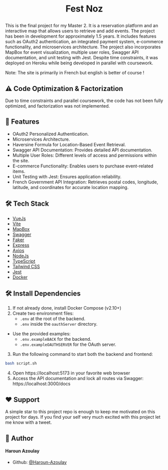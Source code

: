 # <p align="center">Fest Noz</p>
  
This is the final project for my Master 2. It is a reservation platform and an interactive map that allows users to retrieve and add events. The project has been in development for approximately 1.5 years. It includes features such as OAuth2 authentication, an integrated payment system, e-commerce functionality, and microservices architecture. The project also incorporates MapBox for event visualization, multiple user roles, Swagger API documentation, and unit testing with Jest. Despite time constraints, it was deployed on Heroku while being developed in parallel with coursework.
 
Note: The site is primarily in French but english is better of course ! 

## ⚠️ Code Optimization & Factorization

Due to time constraints and parallel coursework, the code has not been fully optimized, and factorization was not implemented.
  
## 🧐 Features    
- OAuth2 Personalized Authentication.
- Microservices Architecture.
- Haversine Formula for Location-Based Event Retrieval.
- Swagger API Documentation: Provides detailed API documentation.
- Multiple User Roles: Different levels of access and permissions within the site.
- E-commerce Functionality: Enables users to purchase event-related items.
- Unit Testing with Jest: Ensures application reliability.
- French Government API Integration: Retrieves postal codes, longitude, latitude, and coordinates for accurate location mapping.

## 🛠️ Tech Stack
- [VueJs](https://vuejs.org/)
- [Vite](https://vite.dev/guide/)
- [MapBox](https://www.mapbox.com/)
- [Swagger](https://editor.swagger.io/)
- [Faker](https://fakerjs.dev/guide/)
- [Express](https://expressjs.com/)
- [Axios](https://axios-http.com/docs/intro)
- [NodeJs](https://nodejs.org)
- [TypeScript](https://www.typescriptlang.org/)
- [Tailwind CSS](https://tailwindcss.com/)
- [Jest](https://jestjs.io/docs/getting-started)
- [Docker](https://www.docker.com/)
    
## 🛠️ Install Dependencies

1. If not already done, install Docker Compose (v2.10+)
2. Create two environment files:
    - ```.env``` at the root of the backend.
    - ```.env``` inside the ```oauthServer``` directory.
- Use the provided examples:
    - ``` .env.exampleBACK ``` for the backend.
    - ```.env.exampleOAUTHSERVER``` for the OAuth server.
3. Run the following command to start both the backend and frontend: 
```bash
bash script.sh 
```
4. Open https://localhost:5173 in your favorite web browser
5. Access the API documentation and lock all routes via Swagger: https://localhost:3000/docs

    
## ❤️ Support  
A simple star to this project repo is enough to keep me motivated on this project for days. If you find your self very much excited with this project let me know with a tweet.

        
## 🙇 Author
#### Haroun Azoulay
- Github: [@Haroun-Azoulay](https://github.com/Haroun-Azoulay)
        